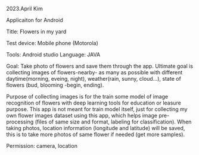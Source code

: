 2023.April
Kim 

Applicaiton for Android 

Title: Flowers in my yard

Test device: Mobile phone (Motorola)

Tools: Android studio 
Language: JAVA

Goal: Take photo of flowers and save them through the app. Ultimate goal is collecting images of flowers-nearby- as many as possible with different daytime(morning, eveing, night), weather(rain, sunny, cloud...), state of flowers (bud, blooming -begin, ending).

Purpose of collecting images is for the train some model of image recognition of flowers with deep learning tools for education or leasure purpose. This app is not meant for train model itself, just for collecting my own flower images dataset using this app, which helps image pre-processing (files of same size and format, labeling for classification). When taking photos, location information (longitude and latitude) will be saved, this is to take more photos of same flower if needed (get more samples).


Permission: camera, location 


